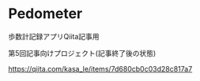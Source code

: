 # Pedometer
歩数計記録アプリQiita記事用

第5回記事向けプロジェクト(記事終了後の状態)

https://qiita.com/kasa_le/items/7d680cb0c03d28c817a7
